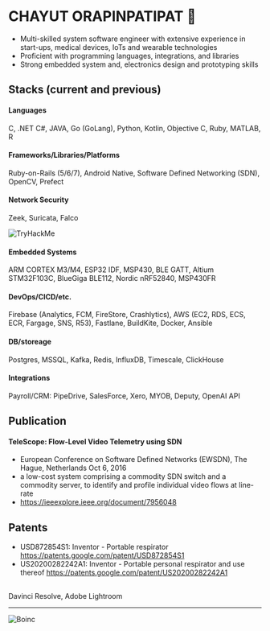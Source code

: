 # CHAYUT ORAPINPATIPAT 👋

-	Multi-skilled system software engineer with extensive experience in 
start-ups, medical devices, IoTs and wearable technologies
-	Proficient with programming languages, integrations, and libraries
-	Strong embedded system and, electronics design and prototyping skills

## Stacks (current and previous)
#### Languages
C, .NET C#, JAVA, Go (GoLang), Python, Kotlin, Objective C, Ruby, MATLAB, R

#### Frameworks/Libraries/Platforms 
Ruby-on-Rails (5/6/7), Android Native, Software Defined Networking (SDN), OpenCV, Prefect

#### Network Security
Zeek, Suricata, Falco

![TryHackMe](https://tryhackme-badges.s3.amazonaws.com/chayut.o.png)

#### Embedded Systems
ARM CORTEX M3/M4, ESP32 IDF, MSP430, BLE GATT, Altium
STM32F103C, BlueGiga BLE112, Nordic nRF52840, MSP430FR

#### DevOps/CICD/etc.
Firebase (Analytics, FCM, FireStore, Crashlytics), 
AWS (EC2, RDS, ECS, ECR, Fargage, SNS, R53), Fastlane, BuildKite,
Docker, Ansible

#### DB/storeage
Postgres, MSSQL, Kafka, Redis, InfluxDB, Timescale, ClickHouse

#### Integrations
Payroll/CRM: PipeDrive, SalesForce, Xero, MYOB, Deputy, OpenAI API


## Publication	

#### TeleScope: Flow-Level Video Telemetry using SDN

- European Conference on Software Defined Networks (EWSDN), The Hague, Netherlands Oct 6, 2016
- a low-cost system comprising a commodity SDN switch and a commodity server, to identify and profile individual video flows at 
line-rate
- https://ieeexplore.ieee.org/document/7956048

## Patents
- USD872854S1: Inventor - Portable respirator 
 https://patents.google.com/patent/USD872854S1
- US20200282242A1: Inventor - Portable personal respirator and use thereof 
 https://patents.google.com/patent/US20200282242A1

## 
Davinci Resolve, Adobe Lightroom

----------
 
![Boinc](https://www.boincstats.com/signature/-1/bam/39132/sig.png)



